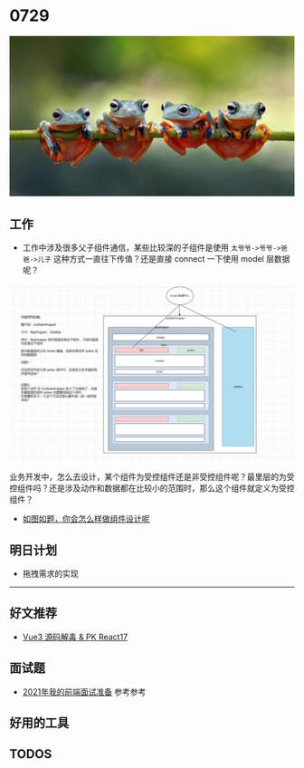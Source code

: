 
# 0729

![](./bg-imgs/0729.jpg)

## 工作

- 工作中涉及很多父子组件通信，某些比较深的子组件是使用 `太爷爷->爷爷->爸爸->儿子` 这种方式一直往下传值？还是直接 connect 一下使用 model 层数据呢？

![](./imgs/compont.png)

业务开发中，怎么去设计，某个组件为受控组件还是非受控组件呢？最里层的为受控组件吗？还是涉及动作和数据都在比较小的范围时，那么这个组件就定义为受控组件？

- [如图如题，你会怎么样做组件设计呢](
https://juejin.cn/pin/6990361614490796046)

## 明日计划

- 拖拽需求的实现

---

## 好文推荐

- [Vue3 源码解毒 & PK React17](https://juejin.cn/post/6990028188080406558?share_token=fb138859-71f7-4839-b537-671902eebbbe)

## 面试题

- [2021年我的前端面试准备](https://juejin.cn/post/6989422484722286600?share_token=3935d8dc-443e-4c39-888d-cfaad62a415f) 参考参考

## 好用的工具

## TODOS